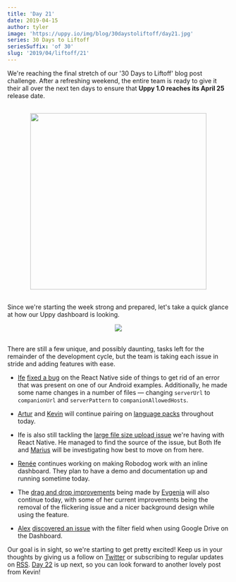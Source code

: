 ```yaml
---
title: 'Day 21'
date: 2019-04-15
author: tyler
image: 'https://uppy.io/img/blog/30daystoliftoff/day21.jpg'
series: 30 Days to Liftoff
seriesSuffix: 'of 30'
slug: '2019/04/liftoff/21'
---
```


We're reaching the final stretch of our '30 Days to Liftoff' blog post
challenge. After a refreshing weekend, the entire team is ready to give it their
all over the next ten days to ensure that **Uppy 1.0 reaches its April 25**
release date.

<center><br /><img width="400" src="/img/blog/30daystoliftoff/day21.jpg" /><br /><br /></center>

Since we're starting the week strong and prepared, let's take a quick glance at
how our Uppy dashboard is looking.

<!--truncate-->

<center><img width="" src="/img/blog/30daystoliftoff/15-dashboard.png" /><br/><br/></center>

There are still a few unique, and possibly daunting, tasks left for the
remainder of the development cycle, but the team is taking each issue in stride
and adding features with ease.

- [Ife](https://github.com/ifedapoolarewaju)
  [fixed a bug](https://github.com/transloadit/uppy/commit/9f02d749b9aa4095e5871713ea2f25a716a21539)
  on the React Native side of things to get rid of an error that was present on
  one of our Android examples. Additionally, he made some name changes in a
  number of files — changing `serverUrl` to `companionUrl` and `serverPattern`
  to `companionAllowedHosts`.

- [Artur](https://github.com/arturi) and [Kevin](https://github.com/kvz) will
  continue pairing on
  [language packs](https://github.com/transloadit/uppy/pull/1443) throughout
  today.

- Ife is also still tackling the
  [large file size upload issue](https://github.com/tus/tus-js-client/issues/146)
  we're having with React Native. He managed to find the source of the issue,
  but Both Ife and [Marius](https://github.com/Acconut) will be investigating
  how best to move on from here.

- [Renée](https://github.com/goto-bus-stop) continues working on making Robodog
  work with an inline dashboard. They plan to have a demo and documentation up
  and running sometime today.

- The
  [drag and drop improvements](https://github.com/transloadit/uppy/pull/1440)
  being made by [Evgenia](https://github.com/lakesare) will also continue today,
  with some of her current improvements being the removal of the flickering
  issue and a nicer background design while using the feature.

- [Alex](https://github.com/nqst)
  [discovered an issue](https://github.com/transloadit/uppy/issues/1447) with
  the filter field when using Google Drive on the Dashboard.

Our goal is in sight, so we're starting to get pretty excited! Keep us in your
thoughts by giving us a follow on [Twitter](https://twitter.com/uppy_io) or
subscribing to regular updates on [RSS](https://uppy.io/atom.xml).
[Day 22](/blog/2019/04/liftoff-22/) is up next, so you can look forward to
another lovely post from Kevin!
